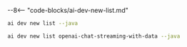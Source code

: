 --8<-- "code-blocks/ai-dev-new-list.md"

``` bash title="List only Java samples"
ai dev new list --java
```

``` bash title="Filter the list by name"
ai dev new list openai-chat-streaming-with-data --java
```

